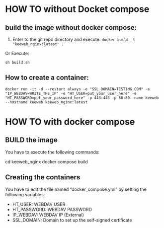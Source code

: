# HOW TO without Docket compose

## build the image without docker compose:

1. Enter to the git repo directory and execute:
```docker build -t "keeweb_nginx:latest" .```

Or Execute:
```
sh build.sh
```
## How to create a container:
```docker run -it -d --restart always -e "SSL_DOMAIN=TESTING.COM" -e "IP_WEBDAV=WRITE_THE_IP" -e "HT_USER=put_your_user_here" -e "HT_PASSWORD=put_your_password_here" -p 443:443 -p 80:80--name keeweb --hostname keeweb keeweb_nginx:latest```

# HOW TO with docker compose

## BUILD the image
You have to execute the following commands:

cd keeweb_nginx
docker compose build

## Creating the containers

You have to edit the file named “docker_compose.yml” by setting the following variables:

- HT_USER: WEBDAV USER
- HT_PASSWORD: WEBDAV PASSWORD
- IP_WEBDAV: WEBDAV IP (External)
- SSL_DOMAIN: Domain to set up the self-signed certificate
